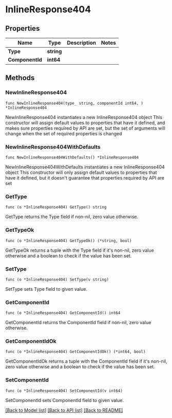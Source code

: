 # InlineResponse404

## Properties

Name | Type | Description | Notes
------------ | ------------- | ------------- | -------------
**Type** | **string** |  | 
**ComponentId** | **int64** |  | 

## Methods

### NewInlineResponse404

`func NewInlineResponse404(type_ string, componentId int64, ) *InlineResponse404`

NewInlineResponse404 instantiates a new InlineResponse404 object
This constructor will assign default values to properties that have it defined,
and makes sure properties required by API are set, but the set of arguments
will change when the set of required properties is changed

### NewInlineResponse404WithDefaults

`func NewInlineResponse404WithDefaults() *InlineResponse404`

NewInlineResponse404WithDefaults instantiates a new InlineResponse404 object
This constructor will only assign default values to properties that have it defined,
but it doesn't guarantee that properties required by API are set

### GetType

`func (o *InlineResponse404) GetType() string`

GetType returns the Type field if non-nil, zero value otherwise.

### GetTypeOk

`func (o *InlineResponse404) GetTypeOk() (*string, bool)`

GetTypeOk returns a tuple with the Type field if it's non-nil, zero value otherwise
and a boolean to check if the value has been set.

### SetType

`func (o *InlineResponse404) SetType(v string)`

SetType sets Type field to given value.


### GetComponentId

`func (o *InlineResponse404) GetComponentId() int64`

GetComponentId returns the ComponentId field if non-nil, zero value otherwise.

### GetComponentIdOk

`func (o *InlineResponse404) GetComponentIdOk() (*int64, bool)`

GetComponentIdOk returns a tuple with the ComponentId field if it's non-nil, zero value otherwise
and a boolean to check if the value has been set.

### SetComponentId

`func (o *InlineResponse404) SetComponentId(v int64)`

SetComponentId sets ComponentId field to given value.



[[Back to Model list]](../README.md#documentation-for-models) [[Back to API list]](../README.md#documentation-for-api-endpoints) [[Back to README]](../README.md)


